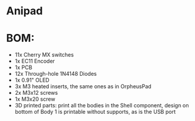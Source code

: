 # Anipad

# BOM:
- 11x Cherry MX switches
- 1x EC11 Encoder
- 1x PCB
- 12x Through-hole 1N4148 Diodes
- 1x 0.91" OLED
- 3x M3 heated inserts, the same ones as in OrpheusPad
- 2x M3x12 screws
- 1x M3x20 screw
- 3D printed parts: print all the bodies in the Shell component, design on bottom of Body 1 is printable without supports, as is the USB port
